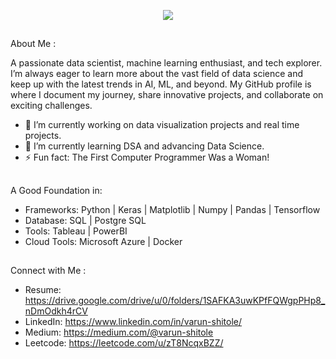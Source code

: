<p align="center">
  <img src="https://github.com/thompsonemerson/thompsonemerson/raw/master/cover-thompson.png" />
</p>

##
About Me :


A passionate data scientist, machine learning enthusiast, and tech explorer. I’m always eager to learn more about the vast field of data science and keep up with the latest trends in AI, ML, and beyond. My GitHub profile is where I document my journey, share innovative projects, and collaborate on exciting challenges.

- 🔭 I’m currently working on data visualization projects and real time projects.
- 🌱 I’m currently learning DSA and advancing Data Science.
- ⚡ Fun fact: The First Computer Programmer Was a Woman!

##
A Good Foundation in:
- Frameworks: Python | Keras | Matplotlib | Numpy | Pandas | Tensorflow
- Database: SQL | Postgre SQL
- Tools: Tableau | PowerBI
- Cloud Tools: Microsoft Azure | Docker

##
Connect with Me :
- Resume: https://drive.google.com/drive/u/0/folders/1SAFKA3uwKPfFQWgpPHp8_nDmOdkh4rCV
- LinkedIn: https://www.linkedin.com/in/varun-shitole/
- Medium: https://medium.com/@varun-shitole
- Leetcode: https://leetcode.com/u/zT8NcqxBZZ/
